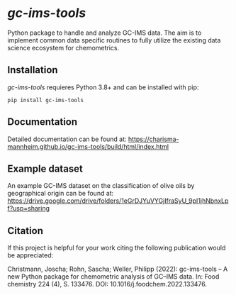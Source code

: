 # *gc-ims-tools*

Python package to handle and analyze GC-IMS data.
The aim is to implement common data specific routines to fully utilize the existing data science ecosystem for chemometrics.

## Installation

*gc-ims-tools* requieres Python 3.8+ and can be installed with pip:

`pip install gc-ims-tools`

## Documentation

Detailed documentation can be found at: https://charisma-mannheim.github.io/gc-ims-tools/build/html/index.html

## Example dataset

An example GC-IMS dataset on the classification of olive oils by geographical origin can be found at:
https://drive.google.com/drive/folders/1eGrDJYuVYGjIfraSyU_9pI1jhNbnxLpf?usp=sharing


## Citation

If this project is helpful for your work citing the following publication would be appreciated:

Christmann, Joscha; Rohn, Sascha; Weller, Philipp (2022): gc-ims-tools – A new Python package for chemometric analysis of GC–IMS data. In: Food chemistry 224 (4), S. 133476. DOI: 10.1016/j.foodchem.2022.133476.
